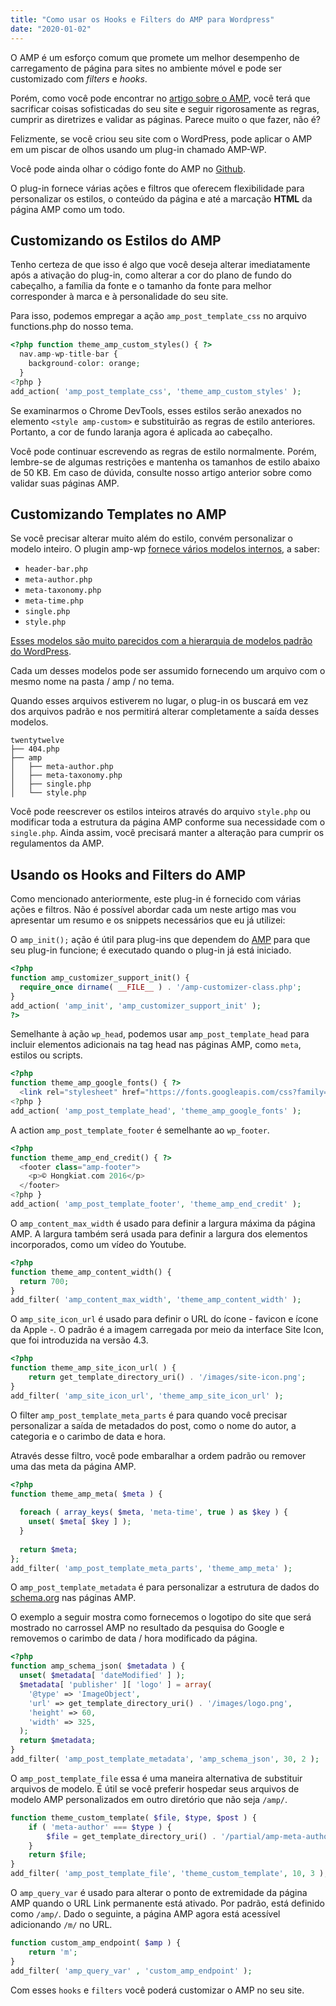 ```yaml
---
title: "Como usar os Hooks e Filters do AMP para Wordpress"
date: "2020-01-02"
---
```


O AMP é um esforço comum que promete um melhor desempenho de carregamento de página para sites no ambiente móvel e pode ser customizado com _filters_ e _hooks_.

Porém, como você pode encontrar no [artigo sobre o AMP](https://www.luizeof.com.br/br/wordpress/amp-para-wordpress/), você terá que sacrificar coisas sofisticadas do seu site e seguir rigorosamente as regras, cumprir as diretrizes e validar as páginas. Parece muito o que fazer, não é?

Felizmente, se você criou seu site com o WordPress, pode aplicar o AMP em um piscar de olhos usando um plug-in chamado AMP-WP.

Você pode ainda olhar o código fonte do AMP no [Github](https://github.com/ampproject).

O plug-in fornece várias ações e filtros que oferecem flexibilidade para personalizar os estilos, o conteúdo da página e até a marcação **HTML** da página AMP como um todo.

## Customizando os Estilos do AMP

Tenho certeza de que isso é algo que você deseja alterar imediatamente após a ativação do plug-in, como alterar a cor do plano de fundo do cabeçalho, a família da fonte e o tamanho da fonte para melhor corresponder à marca e à personalidade do seu site.

Para isso, podemos empregar a ação `amp_post_template_css` no arquivo functions.php do nosso tema.

```php
<?php function theme_amp_custom_styles() { ?>
  nav.amp-wp-title-bar {
    background-color: orange;
  }
<?php }
add_action( 'amp_post_template_css', 'theme_amp_custom_styles' );
```

Se examinarmos o Chrome DevTools, esses estilos serão anexados no elemento `<style amp-custom>` e substituirão as regras de estilo anteriores. Portanto, a cor de fundo laranja agora é aplicada ao cabeçalho.

Você pode continuar escrevendo as regras de estilo normalmente. Porém, lembre-se de algumas restrições e mantenha os tamanhos de estilo abaixo de 50 KB. Em caso de dúvida, consulte nosso artigo anterior sobre como validar suas páginas AMP.

## Customizando Templates no AMP

Se você precisar alterar muito além do estilo, convém personalizar o modelo inteiro. O plugin amp-wp [fornece vários modelos internos](https://github.com/ampproject/amp-wp/tree/develop/templates), a saber:

- `header-bar.php`
- `meta-author.php`
- `meta-taxonomy.php`
- `meta-time.php`
- `single.php`
- `style.php`

[Esses modelos são muito parecidos com a hierarquia de modelos padrão do WordPress](https://developer.wordpress.org/themes/basics/template-hierarchy/).

Cada um desses modelos pode ser assumido fornecendo um arquivo com o mesmo nome na pasta / amp / no tema.

Quando esses arquivos estiverem no lugar, o plug-in os buscará em vez dos arquivos padrão e nos permitirá alterar completamente a saída desses modelos.

```
twentytwelve
├── 404.php
├── amp
│   ├── meta-author.php
│   ├── meta-taxonomy.php
│   ├── single.php
│   └── style.php
```

Você pode reescrever os estilos inteiros através do arquivo `style.php` ou modificar toda a estrutura da página AMP conforme sua necessidade com o `single.php`. Ainda assim, você precisará manter a alteração para cumprir os regulamentos da AMP.

## Usando os Hooks and Filters do AMP

Como mencionado anteriormente, este plug-in é fornecido com várias ações e filtros. Não é possível abordar cada um neste artigo mas vou apresentar um resumo e os snippets necessários que eu já utilizei:

O `amp_init();` ação é útil para plug-ins que dependem do [AMP](https://www.luizeof.com.br/br/wordpress/amp-para-wordpress/) para que seu plug-in funcione; é executado quando o plug-in já está iniciado.

```php
<?php
function amp_customizer_support_init() {
  require_once dirname( __FILE__ ) . '/amp-customizer-class.php';
}
add_action( 'amp_init', 'amp_customizer_support_init' );
?>
```

Semelhante à ação `wp_head`, podemos usar `amp_post_template_head` para incluir elementos adicionais na tag head nas páginas AMP, como `meta`, estilos ou scripts.

```php
<?php
function theme_amp_google_fonts() { ?>
  <link rel="stylesheet" href="https://fonts.googleapis.com/css?family=PT+Serif:400,400italic,700,700italic%7CRoboto+Slab:400,700&subset=latin,latin">
<?php }
add_action( 'amp_post_template_head', 'theme_amp_google_fonts' );
```

A action `amp_post_template_footer` é semelhante ao `wp_footer`.

```php
<?php
function theme_amp_end_credit() { ?>
  <footer class="amp-footer">
    <p>© Hongkiat.com 2016</p>
  </footer>
<?php }
add_action( 'amp_post_template_footer', 'theme_amp_end_credit' );
```

O `amp_content_max_width` é usado para definir a largura máxima da página AMP. A largura também será usada para definir a largura dos elementos incorporados, como um vídeo do Youtube.

```php
<?php
function theme_amp_content_width() {
  return 700;
}
add_filter( 'amp_content_max_width', 'theme_amp_content_width' );
```

O `amp_site_icon_url` é usado para definir o URL do ícone - favicon e ícone da Apple -. O padrão é a imagem carregada por meio da interface Site Icon, que foi introduzida na versão 4.3.

```php
<?php
function theme_amp_site_icon_url( ) {
    return get_template_directory_uri() . '/images/site-icon.png';
}
add_filter( 'amp_site_icon_url', 'theme_amp_site_icon_url' );
```

O filter `amp_post_template_meta_parts` é para quando você precisar personalizar a saída de metadados do post, como o nome do autor, a categoria e o carimbo de data e hora.

Através desse filtro, você pode embaralhar a ordem padrão ou remover uma das meta da página AMP.

```php
<?php
function theme_amp_meta( $meta ) {
 
  foreach ( array_keys( $meta, 'meta-time', true ) as $key ) {
    unset( $meta[ $key ] );
  }
 
  return $meta;
};
add_filter( 'amp_post_template_meta_parts', 'theme_amp_meta' );
```

O `amp_post_template_metadata` é para personalizar a estrutura de dados do [schema.org](https://schema.org/) nas páginas AMP.

O exemplo a seguir mostra como fornecemos o logotipo do site que será mostrado no carrossel AMP no resultado da pesquisa do Google e removemos o carimbo de data / hora modificado da página.

```php
<?php
function amp_schema_json( $metadata ) {
  unset( $metadata[ 'dateModified' ] );
  $metadata[ 'publisher' ][ 'logo' ] = array(
    '@type' => 'ImageObject',
    'url' => get_template_directory_uri() . '/images/logo.png',
    'height' => 60,
    'width' => 325,
  );
  return $metadata;
}
add_filter( 'amp_post_template_metadata', 'amp_schema_json', 30, 2 );
```

O `amp_post_template_file` essa é uma maneira alternativa de substituir arquivos de modelo. É útil se você preferir hospedar seus arquivos de modelo AMP personalizados em outro diretório que não seja `/amp/`.

```php
function theme_custom_template( $file, $type, $post ) {
    if ( 'meta-author' === $type ) {
        $file = get_template_directory_uri() . '/partial/amp-meta-author.php';
    }
    return $file;
}
add_filter( 'amp_post_template_file', 'theme_custom_template', 10, 3 );
```

O `amp_query_var` é usado para alterar o ponto de extremidade da página AMP quando o URL Link permanente está ativado. Por padrão, está definido como `/amp/`. Dado o seguinte, a página AMP agora está acessível adicionando `/m/` no URL.

```php
function custom_amp_endpoint( $amp ) {
    return 'm';
}
add_filter( 'amp_query_var' , 'custom_amp_endpoint' );
```

Com esses `hooks` e `filters` você poderá customizar o AMP no seu site.
